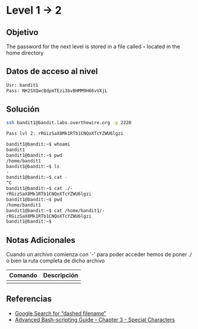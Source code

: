 # Level 1 -> 2
## Objetivo
The password for the next level is stored in a file called **-** located in the home directory
## Datos de acceso al nivel
``` bash
Usr: bandit1
Pass: NH2SXQwcBdpmTEzi3bvBHMM9H66vVXjL
```
## Solución
``` bash
ssh bandit1@bandit.labs.overthewire.org -p 2220

Pass lvl 2: rRGizSaX8Mk1RTb1CNQoXTcYZWU6lgzi

bandit1@bandit:~$ whoami
bandit1
bandit1@bandit:~$ pwd
/home/bandit1
bandit1@bandit:~$ ls
-
bandit1@bandit:~$ cat -
^C
bandit1@bandit:~$ cat ./-
rRGizSaX8Mk1RTb1CNQoXTcYZWU6lgzi
bandit1@bandit:~$ pwd
/home/bandit1
bandit1@bandit:~$ cat /home/bandit1/-
rRGizSaX8Mk1RTb1CNQoXTcYZWU6lgzi
bandit1@bandit:~$
```
## Notas Adicionales
Cuando un archivo comienza con '-' para poder acceder hemos de poner ./ o bien la ruta completa de dicho archivo 

| Comando  | Descripción | 
|------------|--------------|
| | |

## Referencias 
- [Google Search for “dashed filename”](https://www.google.com/search?q=dashed+filename)
- [Advanced Bash-scripting Guide - Chapter 3 - Special Characters](http://tldp.org/LDP/abs/html/special-chars.html)